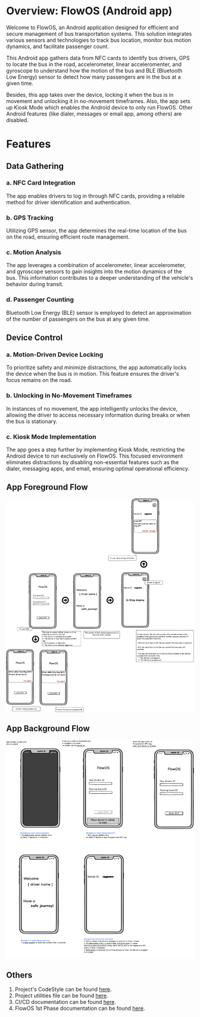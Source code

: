 # Overview: FlowOS (Android app)   

Welcome to FlowOS, an Android application designed for efficient and secure management of bus transportation systems. This solution integrates various sensors and technologies to track bus location, monitor bus motion dynamics, and facilitate passenger count.

This Android app gathers data from NFC cards to identify bus drivers, GPS to locate the bus in the road, accelerometer, linear acceleromenter, and gyroscope to understand how the motion of the bus and BLE (Bluetooth Low Energy) sensor to detect how many passengers are in the bus at a given time.

Besides, this app takes over the device, locking it when the bus is in movement and unlocking it in no-movement timeframes. Also, the app sets up Kiosk Mode which enables the Android device to only run FlowOS. Other Android features (like dialer, messages or email app, among others) are disabled. 


# Features   

## Data Gathering   

### a. NFC Card Integration
The app enables drivers to log in through NFC cards, providing a reliable method for driver identification and authentication.

### b. GPS Tracking
Utilizing GPS sensor, the app determines the real-time location of the bus on the road, ensuring efficient route management.

### c. Motion Analysis
The app leverages a combination of accelerometer, linear accelerometer, and gyroscope sensors to gain insights into the motion dynamics of the bus. This information contributes to a deeper understanding of the vehicle's behavior during transit.

### d. Passenger Counting
Bluetooth Low Energy (BLE) sensor is employed to detect an approximation of the number of passengers on the bus at any given time.


## Device Control   

### a. Motion-Driven Device Locking
To prioritize safety and minimize distractions, the app automatically locks the device when the bus is in motion. This feature ensures the driver's focus remains on the road.

### b. Unlocking in No-Movement Timeframes
In instances of no movement, the app intelligently unlocks the device, allowing the driver to access necessary information during breaks or when the bus is stationary.

### c. Kiosk Mode Implementation
The app goes a step further by implementing Kiosk Mode, restricting the Android device to run exclusively on FlowOS. This focused environment eliminates distractions by disabling non-essential features such as the dialer, messaging apps, and email, ensuring optimal operational efficiency.

  
## App Foreground Flow   

<img src="/docs/1st_phase/app_flow.png" alt="app foreground flow">



## App Background Flow

<img src="/docs/1st_phase/background_tasks _specification.png" alt="app background flow">

## Others  
1. Project's CodeStyle can be found [here](docs/codestyle.md).  
2. Project utilities file can be found [here](docs/utilities.md).
3. CI/CD documentation can be found [here](docs/cicd.md).  
4. FlowOS 1st Phase documentation can be found [here](docs/1st_phase).
